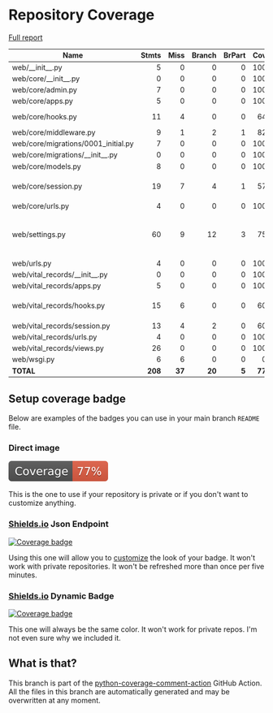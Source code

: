 # Repository Coverage

[Full report](https://htmlpreview.github.io/?https://github.com/Office-of-Digital-Services/cdt-ods-disaster-recovery/blob/python-coverage-comment-action-data/htmlcov/index.html)

| Name                                 |    Stmts |     Miss |   Branch |   BrPart |   Cover |   Missing |
|------------------------------------- | -------: | -------: | -------: | -------: | ------: | --------: |
| web/\_\_init\_\_.py                  |        5 |        0 |        0 |        0 |    100% |           |
| web/core/\_\_init\_\_.py             |        0 |        0 |        0 |        0 |    100% |           |
| web/core/admin.py                    |        7 |        0 |        0 |        0 |    100% |           |
| web/core/apps.py                     |        5 |        0 |        0 |        0 |    100% |           |
| web/core/hooks.py                    |       11 |        4 |        0 |        0 |     64% |9-10, 14-15 |
| web/core/middleware.py               |        9 |        1 |        2 |        1 |     82% |        19 |
| web/core/migrations/0001\_initial.py |        7 |        0 |        0 |        0 |    100% |           |
| web/core/migrations/\_\_init\_\_.py  |        0 |        0 |        0 |        0 |    100% |           |
| web/core/models.py                   |        8 |        0 |        0 |        0 |    100% |           |
| web/core/session.py                  |       19 |        7 |        4 |        1 |     57% |13-19, 25-26, 30-33 |
| web/core/urls.py                     |        4 |        0 |        0 |        0 |    100% |           |
| web/settings.py                      |       60 |        9 |       12 |        3 |     75% |42-49, 94->98, 109->112, 121 |
| web/urls.py                          |        4 |        0 |        0 |        0 |    100% |           |
| web/vital\_records/\_\_init\_\_.py   |        0 |        0 |        0 |        0 |    100% |           |
| web/vital\_records/apps.py           |        5 |        0 |        0 |        0 |    100% |           |
| web/vital\_records/hooks.py          |       15 |        6 |        0 |        0 |     60% |9-10, 14-15, 19-20 |
| web/vital\_records/session.py        |       13 |        4 |        2 |        0 |     60% |     15-18 |
| web/vital\_records/urls.py           |        4 |        0 |        0 |        0 |    100% |           |
| web/vital\_records/views.py          |       26 |        0 |        0 |        0 |    100% |           |
| web/wsgi.py                          |        6 |        6 |        0 |        0 |      0% |      8-16 |
|                            **TOTAL** |  **208** |   **37** |   **20** |    **5** | **77%** |           |


## Setup coverage badge

Below are examples of the badges you can use in your main branch `README` file.

### Direct image

[![Coverage badge](https://raw.githubusercontent.com/Office-of-Digital-Services/cdt-ods-disaster-recovery/python-coverage-comment-action-data/badge.svg)](https://htmlpreview.github.io/?https://github.com/Office-of-Digital-Services/cdt-ods-disaster-recovery/blob/python-coverage-comment-action-data/htmlcov/index.html)

This is the one to use if your repository is private or if you don't want to customize anything.

### [Shields.io](https://shields.io) Json Endpoint

[![Coverage badge](https://img.shields.io/endpoint?url=https://raw.githubusercontent.com/Office-of-Digital-Services/cdt-ods-disaster-recovery/python-coverage-comment-action-data/endpoint.json)](https://htmlpreview.github.io/?https://github.com/Office-of-Digital-Services/cdt-ods-disaster-recovery/blob/python-coverage-comment-action-data/htmlcov/index.html)

Using this one will allow you to [customize](https://shields.io/endpoint) the look of your badge.
It won't work with private repositories. It won't be refreshed more than once per five minutes.

### [Shields.io](https://shields.io) Dynamic Badge

[![Coverage badge](https://img.shields.io/badge/dynamic/json?color=brightgreen&label=coverage&query=%24.message&url=https%3A%2F%2Fraw.githubusercontent.com%2FOffice-of-Digital-Services%2Fcdt-ods-disaster-recovery%2Fpython-coverage-comment-action-data%2Fendpoint.json)](https://htmlpreview.github.io/?https://github.com/Office-of-Digital-Services/cdt-ods-disaster-recovery/blob/python-coverage-comment-action-data/htmlcov/index.html)

This one will always be the same color. It won't work for private repos. I'm not even sure why we included it.

## What is that?

This branch is part of the
[python-coverage-comment-action](https://github.com/marketplace/actions/python-coverage-comment)
GitHub Action. All the files in this branch are automatically generated and may be
overwritten at any moment.
